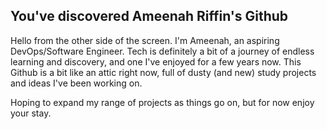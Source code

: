 ## You've discovered Ameenah Riffin's Github

Hello from the other side of the screen. I'm Ameenah, an aspiring DevOps/Software Engineer. Tech is definitely a bit of a journey of endless learning and discovery, and one I've enjoyed for a few years now.
This Github is a bit like an attic right now, full of dusty (and new) study projects and ideas I've been working on.

Hoping to expand my range of projects as things go on, but for now enjoy your stay.

<!--
**AmeenahRiffin/AmeenahRiffin** is a ✨ _special_ ✨ repository because its `README.md` (this file) appears on your GitHub profile.

Here are some ideas to get you started:

- 🔭 I’m currently working on ...
- 🌱 I’m currently learning ...
- 👯 I’m looking to collaborate on ...
- 🤔 I’m looking for help with ...
- 💬 Ask me about ...
- 📫 How to reach me: ...
- 😄 Pronouns: ...
- ⚡ Fun fact: ...
-->

